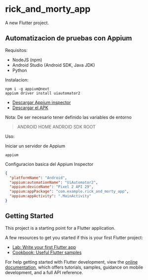 # rick_and_morty_app

A new Flutter project.

## Automatizacion de pruebas con Appium

Requisitos:

- NodeJS (npm)
- Android Studio (Android SDK, Java JDK)
- Python

Instalacion:

```console
npm i -g appium@next
appium driver install uiautomator2
```

- [Descargar Appium inspector](https://github.com/appium/appium-inspector/releases)
- [Descargar el APK](https://github.com/wensespl/rick_and_morty_app/releases)

Nota: De ser necesario tener definido las variables de entorno

> ANDROID HOME
> ANDROID SDK ROOT

Uso:

Iniciar un servidor de Appium

```console
appium
```

Configuracion basica del Appium Inspector

```JSON
{
  "platformName": "Android",
  "appium:automationName": "UiAutomator2",
  "appium:deviceName": "Pixel 2 API 29",
  "appium:appPackage": "com.example.rick_and_morty_app",
  "appium:appActivity": ".MainActivity"
}
```

## Getting Started

This project is a starting point for a Flutter application.

A few resources to get you started if this is your first Flutter project:

- [Lab: Write your first Flutter app](https://docs.flutter.dev/get-started/codelab)
- [Cookbook: Useful Flutter samples](https://docs.flutter.dev/cookbook)

For help getting started with Flutter development, view the
[online documentation](https://docs.flutter.dev/), which offers tutorials,
samples, guidance on mobile development, and a full API reference.
